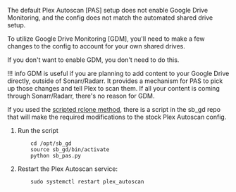 The default Plex Autoscan [PAS] setup does not enable Google Drive Monitoring, and the config does not match the automated shared drive setup.

To utilize Google Drive Monitoring [GDM], you'll need to make a few changes to the config to account for your own shared drives.

If you don't want to enable GDM, you don't need to do this.

!!! info
    GDM is useful if you are planning to add content to your Google Drive directly, outside of Sonarr/Radarr.  It provides a mechanism for PAS to pick up those changes and tell Plex to scan them.  If all your content is coming through Sonarr/Radarr, there's no reason for GDM.

If you used the [scripted rclone method](rclone-manual.md), there is a script in the sb_gd repo that will make the required modifications to the stock Plex Autoscan config.

1. Run the script

    ```
        cd /opt/sb_gd
        source sb_gd/bin/activate
        python sb_pas.py
    ```

2. Restart the Plex Autoscan service:

    ```
        sudo systemctl restart plex_autoscan
    ```
